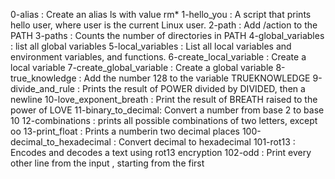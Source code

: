 0-alias : Create an alias ls with value rm*
1-hello_you : A script that prints hello user, where user is the current Linux user.
2-path : Add /action to the PATH
3-paths : Counts the number of directories in PATH
4-global_variables : list all global variables
5-local_variables : List all local variables and environment variables, and functions.
6-create_local_variable : Create a local variable
7-create_global_variable : Create a global variable
8-true_knowledge : Add the number 128 to the variable TRUEKNOWLEDGE
9-divide_and_rule : Prints the result of POWER divided by DIVIDED, then a newline
10-love_exponent_breath : Print the result of BREATH raised to the power of LOVE
11-binary_to_decimal: Convert a number from base 2 to base 10
12-combinations : prints all possible combinations of two letters, except oo
13-print_float : Prints a numberin two decimal places 
100-decimal_to_hexadecimal : Convert decimal to hexadecimal
101-rot13 : Encodes and decodes a text using rot13 encryption
102-odd : Print every other line from the input , starting from the first


